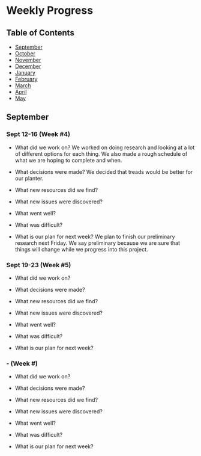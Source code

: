 # Weekly Progress

## Table of Contents
* [September](#September)
* [October](#October)
* [November](#November)
* [December](#December)
* [January](#January)
* [February](#February)
* [March](#March)
* [April](#April)
* [May](#May)

## September

### Sept 12-16 (Week #4)
- What did we work on?
We worked on doing research and looking at a lot of different options for each thing. We also made a rough schedule of what we are hoping to complete and when.
- What decisions were made?
We decided that treads would be better for our planter.
- What new resources did we find?

- What new issues were discovered?

- What went well?

- What was difficult?

- What is our plan for next week?
We plan to finish our preliminary research next Friday. We say preliminary because we are sure that things will change while we progress into this project.


### Sept 19-23 (Week #5)
- What did we work on?

- What decisions were made?

- What new resources did we find?

- What new issues were discovered?

- What went well?

- What was difficult?

- What is our plan for next week?


###  - (Week #)
- What did we work on?

- What decisions were made?

- What new resources did we find?

- What new issues were discovered?

- What went well?

- What was difficult?

- What is our plan for next week?


